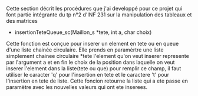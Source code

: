 Cette section décrit les procédures que j'ai developpé pour ce projet qui font partie intégrante du tp n°2 d'INF 231 sur la manipulation des tableaux et des matrices

  - insertionTeteQueue_sc(Maillon_s *tete, int a, char choix)

Cette fonction est conçue pour inserer un element en tete ou en queue d'une liste chainée circulaire. Elle prends en paramèrtre une liste simplement chainee circulaire *tete
l'element qu'on veut inserer represente par l'argument a et en fin le choix de la position dans laquelle on veut inserer l'element dans la liste(tete ou que)
pour remplir ce champ, il faut utiliser le caracter 'q' pour l'insertion en tete et le caractere 't' pour l'insertion en tete de liste. Cette foncion retourne la liste qui 
a ete passe en paramètre avec les nouvelles valeurs qui ont ete inserees.


